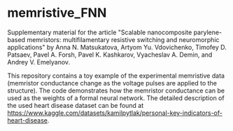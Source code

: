 # memristive_FNN
Supplementary material for the article "Scalable nanocomposite parylene-based memristors: multifilamentary resistive switching and neuromorphic applications" by Anna N. Matsukatova, Artyom Yu. Vdovichenko, Timofey D. Patsaev, Pavel A. Forsh, Pavel K. Kashkarov, Vyacheslav A. Demin, and Andrey V. Emelyanov.

This repository contains a toy example of the experimental memristive data (memristor conductance change as the voltage pulses are applied to the structure). The code demonstrates how the memristor conductance can be used as the weights of a formal neural network. The detailed description of the used heart disease dataset can be found at https://www.kaggle.com/datasets/kamilpytlak/personal-key-indicators-of-heart-disease.  
